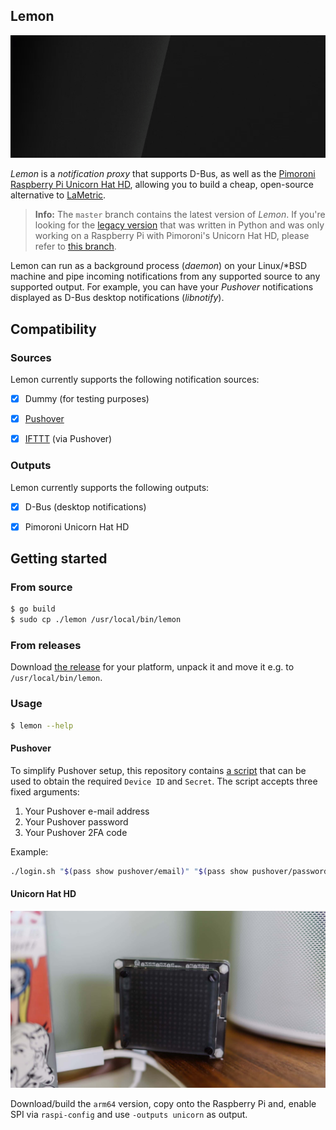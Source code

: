 Lemon
-----

![Lemon D-Bus](lemon-dbus.gif)

*Lemon* is a *notification proxy* that supports D-Bus, as well as the [Pimoroni 
Raspberry Pi Unicorn Hat 
HD](https://shop.pimoroni.com/products/unicorn-hat-hd?variant=42496126730), 
allowing you to build a cheap, open-source alternative to 
[LaMetric](https://lametric.com).

> **Info:** The `master` branch contains the latest version of *Lemon*. If 
> you're looking for the [legacy 
> version](https://マリウス.com/meet-lemon-a-79-43-open-source-alternative-to-lametric-that-supports-github-ifttt-zapier-webhooks-and-even-integrates-with-pushover/) 
> that was written in Python and was only working on a Raspberry Pi with 
> Pimoroni's Unicorn Hat HD, please refer to [this 
> branch](https://github.com/mrusme/lemon/tree/deprecated).

Lemon can run as a background process (*daemon*) on your Linux/*BSD machine and 
pipe incoming notifications from any supported source to any supported output. 
For example, you can have your *Pushover* notifications displayed as D-Bus 
desktop notifications (*libnotify*).


## Compatibility


### Sources

Lemon currently supports the following notification sources:

- [x] Dummy (for testing purposes)
- [x] [Pushover](https://pushover.net)
- [x] [IFTTT](https://ifttt.com) (via Pushover)


### Outputs 

Lemon currently supports the following outputs:

- [x] D-Bus (desktop notifications)
- [x] Pimoroni Unicorn Hat HD


## Getting started


### From source

```sh
$ go build
$ sudo cp ./lemon /usr/local/bin/lemon
```

### From releases 

Download [the release](https://github.com/mrusme/lemon/releases) for your 
platform, unpack it and move it e.g. to `/usr/local/bin/lemon`.


### Usage

```sh
$ lemon --help
```

#### Pushover

To simplify Pushover setup, this repository contains [a script](login.sh) that 
can be used to obtain the required `Device ID` and `Secret`. The script accepts 
three fixed arguments:

1. Your Pushover e-mail address 
2. Your Pushover password
3. Your Pushover 2FA code

Example:

```sh
./login.sh "$(pass show pushover/email)" "$(pass show pushover/password)" 123456
```


#### Unicorn Hat HD

![Raspberry Pi 3A+ & Pimoroni Unicorn Hat HD](lemon-unicorn.jpg)

Download/build the `arm64` version, copy onto the Raspberry Pi and, enable SPI 
via `raspi-config` and use `-outputs unicorn` as output.

